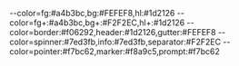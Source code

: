 --color=fg:#a4b3bc,bg:#FEFEF8,hl:#1d2126
--color=fg+:#a4b3bc,bg+:#F2F2EC,hl+:#1d2126
--color=border:#f06292,header:#1d2126,gutter:#FEFEF8
--color=spinner:#7ed3fb,info:#7ed3fb,separator:#F2F2EC
--color=pointer:#f7bc62,marker:#f8a9c5,prompt:#f7bc62